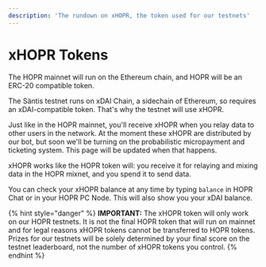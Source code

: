 ```yaml
---
description: 'The rundown on xHOPR, the token used for our testnets'
---
```


# xHOPR Tokens

The HOPR mainnet will run on the Ethereum chain, and HOPR will be an ERC-20 compatible token.

The Säntis testnet runs on xDAI Chain, a sidechain of Ethereum, so requires an xDAI-compatible token. That's why the testnet will use xHOPR.

Just like in the HOPR mainnet, you'll receive xHOPR when you relay data to other users in the network. At the moment these xHOPR are distributed by our bot, but soon we'll be turning on the probabilistic micropayment and ticketing system. This page will be updated when that happens.

xHOPR works like the HOPR token will: you receive it for relaying and mixing data in the HOPR mixnet, and you spend it to send data.

You can check your xHOPR balance at any time by typing `balance` in HOPR Chat or in your HOPR PC Node. This will also show you your xDAI balance.

{% hint style="danger" %}
**IMPORTANT:** The xHOPR token will only work on our HOPR testnets. It is not the final HOPR token that will run on mainnet and for legal reasons xHOPR tokens cannot be transferred to HOPR tokens. Prizes for our testnets will be solely determined by your final score on the testnet leaderboard, not the number of xHOPR tokens you control.
{% endhint %}


